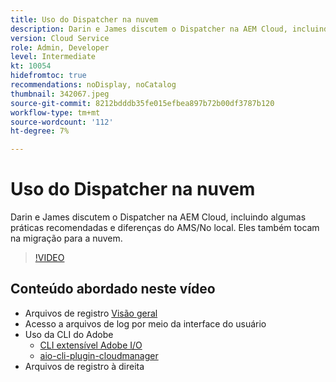 ```yaml
---
title: Uso do Dispatcher na nuvem
description: Darin e James discutem o Dispatcher na AEM Cloud, incluindo algumas práticas recomendadas e diferenças do AMS/No local. Eles também tocam na migração para a nuvem.
version: Cloud Service
role: Admin, Developer
level: Intermediate
kt: 10054
hidefromtoc: true
recommendations: noDisplay, noCatalog
thumbnail: 342067.jpeg
source-git-commit: 8212bdddb35fe015efbea897b72b00df3787b120
workflow-type: tm+mt
source-wordcount: '112'
ht-degree: 7%

---
```



# Uso do Dispatcher na nuvem

Darin e James discutem o Dispatcher na AEM Cloud, incluindo algumas práticas recomendadas e diferenças do AMS/No local. Eles também tocam na migração para a nuvem.

>[!VIDEO](https://video.tv.adobe.com/v/342067/?quality=12&learn=on)

## Conteúdo abordado neste vídeo

+ Arquivos de registro [Visão geral](https://experienceleague.adobe.com/docs/experience-manager-learn/cloud-service/debugging/debugging-aem-as-a-cloud-service/logs.html)
+ Acesso a arquivos de log por meio da interface do usuário
+ Uso da CLI do Adobe
   + [CLI extensível Adobe I/O](https://github.com/adobe/aio-cli)
   + [aio-cli-plugin-cloudmanager](https://github.com/adobe/aio-cli-plugin-cloudmanager/blob/main/README.md)
+ Arquivos de registro à direita
